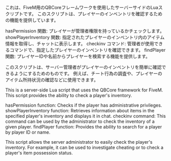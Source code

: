 これは、FiveM用のQBCoreフレームワークを使用したサーバーサイドのLuaスクリプトです。
このスクリプトは、プレイヤーのインベントリを確認するための機能を提供しています。

hasPermission 関数: プレイヤーが管理者権限を持っているかチェックします。
showPlayerInventory 関数: 指定されたプレイヤーのインベントリ内のアイテム情報を取得し、チャットに表示します。
checkinv コマンド: 管理者が使用できるコマンドで、指定したプレイヤーのインベントリを確認できます。
findPlayer 関数: プレイヤーIDや名前からプレイヤーを検索する機能を提供します。

このスクリプトは、サーバー管理者がプレイヤーのインベントリを簡単に確認できるようにするためのものです。
例えば、チート行為の調査や、プレイヤーのアイテム所持状況の確認などに使用できます。


This is a server-side Lua script that uses the QBCore framework for FiveM.
This script provides the ability to check a player's inventory.

hasPermission function: Checks if the player has administrative privileges.
showPlayerInventory function: Retrieves information about items in the specified player's inventory and displays it in chat.
checkinv command: This command can be used by the administrator to check the inventory of a given player.
findPlayer function: Provides the ability to search for a player by player ID or name.

This script allows the server administrator to easily check the player's inventory.
For example, it can be used to investigate cheating or to check a player's item possession status.
